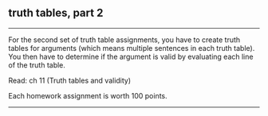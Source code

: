 ## truth tables, part 2

---

For the second set of truth table assignments, you have to create truth tables for arguments (which means multiple sentences in each truth table). You then have to determine if the argument is valid by evaluating each line of the truth table.

Read: ch 11 (Truth tables and validity)

Each homework assignment is worth 100 points. 

---